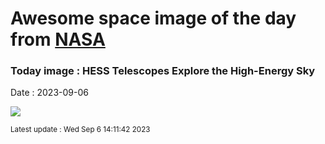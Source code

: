 
# Awesome space image of the day from [NASA](https://api.nasa.gov/)

### Today image : HESS Telescopes Explore the High-Energy Sky
Date : 2023-09-06

![](https://www.youtube.com/embed/QmCFdFGNwmo?si=Sp8Y5IS2-pWVLPn0?rel=0)

<small>Latest update : Wed Sep  6 14:11:42 2023</small>
        